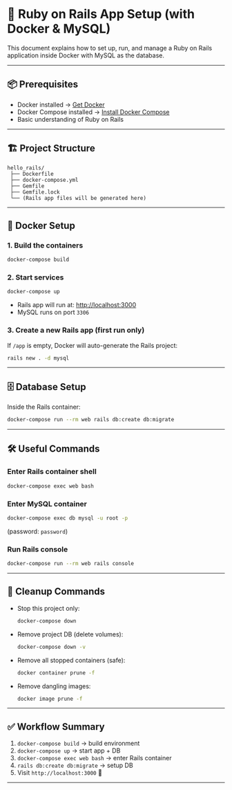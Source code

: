 # 🚀 Ruby on Rails App Setup (with Docker & MySQL)

This document explains how to set up, run, and manage a Ruby on Rails application inside Docker with MySQL as the database.

---

## 📦 Prerequisites

* Docker installed → [Get Docker](https://docs.docker.com/get-docker/)
* Docker Compose installed → [Install Docker Compose](https://docs.docker.com/compose/install/)
* Basic understanding of Ruby on Rails

---

## 🏗️ Project Structure

```
hello_rails/
 ├── Dockerfile
 ├── docker-compose.yml
 ├── Gemfile
 ├── Gemfile.lock
 └── (Rails app files will be generated here)
```

---

## 🐳 Docker Setup

### 1. Build the containers

```bash
docker-compose build
```

### 2. Start services

```bash
docker-compose up
```

* Rails app will run at: [http://localhost:3000](http://localhost:3000)
* MySQL runs on port `3306`

### 3. Create a new Rails app (first run only)

If `/app` is empty, Docker will auto-generate the Rails project:

```bash
rails new . -d mysql
```

---

## 🗄️ Database Setup

Inside the Rails container:

```bash
docker-compose run --rm web rails db:create db:migrate
```

---

## 🛠️ Useful Commands

### Enter Rails container shell

```bash
docker-compose exec web bash
```

### Enter MySQL container

```bash
docker-compose exec db mysql -u root -p
```

(password: `password`)

### Run Rails console

```bash
docker-compose run --rm web rails console
```

---

## 🧹 Cleanup Commands

* Stop this project only:

  ```bash
  docker-compose down
  ```

* Remove project DB (delete volumes):

  ```bash
  docker-compose down -v
  ```

* Remove all stopped containers (safe):

  ```bash
  docker container prune -f
  ```

* Remove dangling images:

  ```bash
  docker image prune -f
  ```

---

## ✅ Workflow Summary

1. `docker-compose build` → build environment
2. `docker-compose up` → start app + DB
3. `docker-compose exec web bash` → enter Rails container
4. `rails db:create db:migrate` → setup DB
5. Visit `http://localhost:3000` 🚀

---
